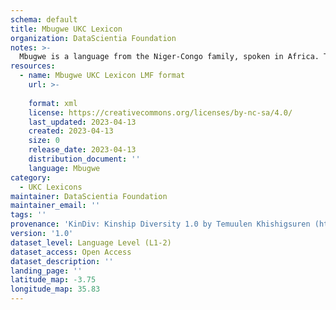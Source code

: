 ```yaml
---
schema: default
title: Mbugwe UKC Lexicon
organization: DataScientia Foundation
notes: >-
  Mbugwe is a language from the Niger-Congo family, spoken in Africa. The UKC Lexicon of Mbugwe is represented as a lexico-semantic network. It consists of words, word senses, synsets, as well as sense-level and synset-level relationships.
resources:
  - name: Mbugwe UKC Lexicon LMF format
    url: >-
      
    format: xml
    license: https://creativecommons.org/licenses/by-nc-sa/4.0/
    last_updated: 2023-04-13
    created: 2023-04-13
    size: 0
    release_date: 2023-04-13
    distribution_document: ''
    language: Mbugwe
category:
  - UKC Lexicons
maintainer: DataScientia Foundation
maintainer_email: ''
tags: ''
provenance: 'KinDiv: Kinship Diversity 1.0 by Temuulen Khishigsuren (http://ukc.disi.unitn.it/index.php/kinship/); Princeton WordNet 2.1 by Princeton University (https://wordnet.princeton.edu)'
version: '1.0'
dataset_level: Language Level (L1-2)
dataset_access: Open Access
dataset_description: ''
landing_page: ''
latitude_map: -3.75
longitude_map: 35.83
---
```

